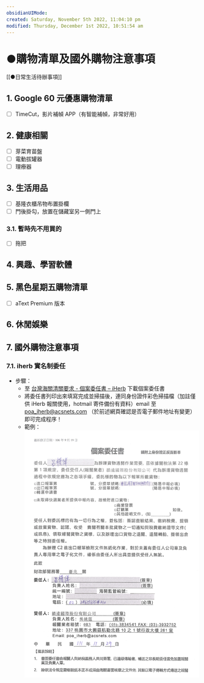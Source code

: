 ```yaml
---
obsidianUIMode: 
created: Saturday, November 5th 2022, 11:04:10 pm
modified: Thursday, December 1st 2022, 10:51:54 am
---
```

# ●購物清單及國外購物注意事項

[[●日常生活待辦事項]]
## 1. Google 60 元優惠購物清單
- [ ] TimeCut，影片補幀 APP（有智能補幀，非常好用）

## 2. 健康相關
- [ ] 芽菜育苗盤
- [ ] 電動拔罐器
- [ ] 理療器
## 3. 生活用品
- [ ] 基隆衣櫃吊物布置掛欄
- [ ] 門後掛勾，放置在儲藏室另一側門上
### 3.1. 暫時先不用買的
- [ ] 拖把

## 4. 興趣、學習軟體

## 5. 黑色星期五購物清單
- [ ] aText Premium 版本

## 6. 休閒娛樂


## 7. 國外購物注意事項
### 7.1. iherb 實名制委任

- 步驟：
	- 至 [台灣海關清關要求 - 個案委任書 – iHerb](https://information.iherb.com/hc/zh-tw/articles/5586098773140-Taiwan-Customs-Information) 下載個案委任書
	- 將委任書列印出來填寫完成並掃描後，連同身份證件彩色掃描檔（加註僅供 iHerb 報關使用，hotmail 寄件備份有資料）email 至 poa_iherb@acsnets.com （於前述網頁確認是否電子郵件地址有變更）即可完成程序！
	- 範例：![01|500](https://raw.githubusercontent.com/hoonsor/upgit-Obsidian/main/2022/11/29/upgit_20221129_1669733133.png)


